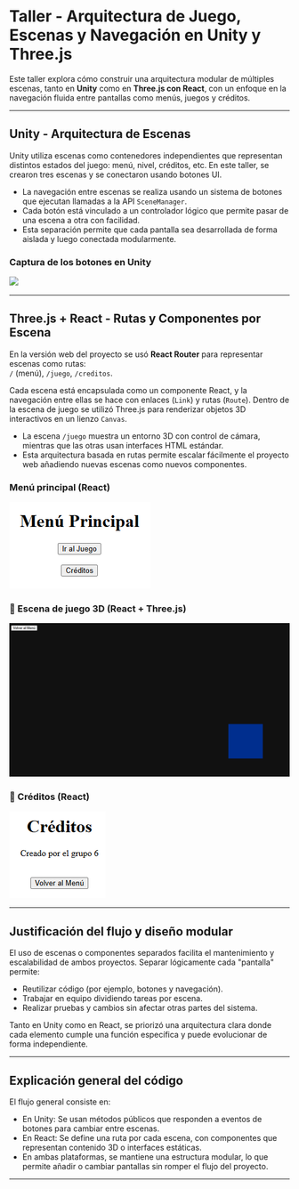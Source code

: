 # Taller - Arquitectura de Juego, Escenas y Navegación en Unity y Three.js

Este taller explora cómo construir una arquitectura modular de múltiples escenas, tanto en **Unity** como en **Three.js con React**, con un enfoque en la navegación fluida entre pantallas como menús, juegos y créditos.

---

## Unity - Arquitectura de Escenas

Unity utiliza escenas como contenedores independientes que representan distintos estados del juego: menú, nivel, créditos, etc. En este taller, se crearon tres escenas y se conectaron usando botones UI.

- La navegación entre escenas se realiza usando un sistema de botones que ejecutan llamadas a la API `SceneManager`.
- Cada botón está vinculado a un controlador lógico que permite pasar de una escena a otra con facilidad.
- Esta separación permite que cada pantalla sea desarrollada de forma aislada y luego conectada modularmente.

### Captura de los botones en Unity
![](images/botones.png)

---

## Three.js + React - Rutas y Componentes por Escena

En la versión web del proyecto se usó **React Router** para representar escenas como rutas:  
`/` (menú), `/juego`, `/creditos`.

Cada escena está encapsulada como un componente React, y la navegación entre ellas se hace con enlaces (`Link`) y rutas (`Route`). Dentro de la escena de juego se utilizó Three.js para renderizar objetos 3D interactivos en un lienzo `Canvas`.

- La escena `/juego` muestra un entorno 3D con control de cámara, mientras que las otras usan interfaces HTML estándar.
- Esta arquitectura basada en rutas permite escalar fácilmente el proyecto web añadiendo nuevas escenas como nuevos componentes.

### Menú principal (React)
![](images/menu.png)

### 📸 Escena de juego 3D (React + Three.js)
![](images/juego.png)

### 📸 Créditos (React)
![](images/creditos.png)

---

## Justificación del flujo y diseño modular

El uso de escenas o componentes separados facilita el mantenimiento y escalabilidad de ambos proyectos. Separar lógicamente cada "pantalla" permite:

- Reutilizar código (por ejemplo, botones y navegación).
- Trabajar en equipo dividiendo tareas por escena.
- Realizar pruebas y cambios sin afectar otras partes del sistema.

Tanto en Unity como en React, se priorizó una arquitectura clara donde cada elemento cumple una función específica y puede evolucionar de forma independiente.

---

## Explicación general del código

El flujo general consiste en:

- En Unity: Se usan métodos públicos que responden a eventos de botones para cambiar entre escenas.
- En React: Se define una ruta por cada escena, con componentes que representan contenido 3D o interfaces estáticas.
- En ambas plataformas, se mantiene una estructura modular, lo que permite añadir o cambiar pantallas sin romper el flujo del proyecto.

---
